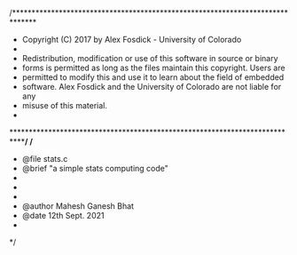 /******************************************************************************
 * Copyright (C) 2017 by Alex Fosdick - University of Colorado
 *
 * Redistribution, modification or use of this software in source or binary
 * forms is permitted as long as the files maintain this copyright. Users are 
 * permitted to modify this and use it to learn about the field of embedded
 * software. Alex Fosdick and the University of Colorado are not liable for any
 * misuse of this material. 
 *
 *****************************************************************************/
/**
 * @file stats.c 
 * @brief "a simple stats computing code"
 *
 * 
 *
 * @author Mahesh Ganesh Bhat
 * @date 12th Sept. 2021
 *
 */

